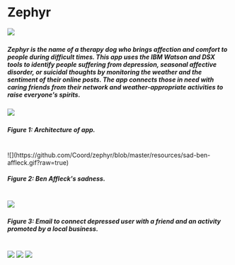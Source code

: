 # Zephyr

<img src="images/corgi.jpg" width="400">

##### Zephyr is the name of a therapy dog who brings affection and comfort to people during difficult times. This app uses the IBM Watson and DSX tools to identify people suffering from depression, seasonal affective disorder, or suicidal thoughts by monitoring the weather and the sentiment of their online posts. The app connects those in need with caring friends from their network and weather-appropriate activities to raise everyone's spirits.

<img src="images/ArchitectureRev1.png">

##### Figure 1: Architecture of app.
<br>
![](https://github.com/Coord/zephyr/blob/master/resources/sad-ben-affleck.gif?raw=true)

##### Figure 2: Ben Affleck's sadness.
<br>
<img src="images/email.png">

##### Figure 3: Email to connect depressed user with a friend and an activity promoted by a local business.

<br>
<img src="images/watson.png" width="120">
<img src="images/sklearn.png" width="120">
<img src="images/python.png" width="120">

